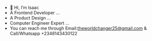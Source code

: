 - 👋 Hi, I’m Isaac
- A Frontend Developer ...
- A Product Design ...
- Computer Engineer Expert ...
- You can reach me through Email:theworldchanger25@gmail.com & Call/Whatsapp +2348143430122 

<!---
Danvero2022/Danvero2022 is a ✨ special ✨ repository because its `README.md` (this file) appears on your GitHub profile.
You can click the Preview link to take a look at your changes.
--->
